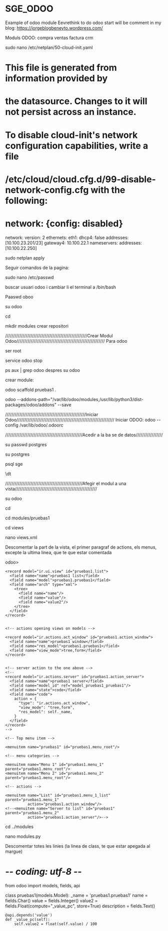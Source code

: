 # SGE_ODOO
Example of odoo module
Eevrethink to do odoo start will be comment in my blog: https://jorgeblogbeneyto.wordpress.com/

Moduls ODOO: compra ventas factura crm

sudo nano /etc/netplan/50-cloud-init.yaml 

# This file is generated from information provided by
# the datasource.  Changes to it will not persist across an instance.
# To disable cloud-init's network configuration capabilities, write a file
# /etc/cloud/cloud.cfg.d/99-disable-network-config.cfg with the following:
# network: {config: disabled}
network:
        version: 2
        ethernets:
                 eth1:
                        dhcp4: false
                        addresses: [10.100.23.201/23]
                        gateway4: 10.100.22.1
                        nameservers:
                               addresses: [10.100.22.250]





sudo netplan apply

Seguir comandos de la pagina:

sudo nano /etc/passwd

buscar usuari odoo i cambiar li el terminal a /bin/bash

Paaswd oboo

su odoo

cd

mkdir modules
crear repositori


////////////////////////////////////////////////////Crear Modul Odoo////////////////////////////////////////////////////////
Para odoo

ser root

service odoo stop

ps aux | grep odoo
despres su odoo

crear module: 

odoo scaffold pruebas1 .

odoo --addons-path="/var/lib/odoo/modules,/usr/lib/python3/dist-packages/odoo/addons" --save

///////////////////////////////////////////////////Iniciar Odoo//////////////////////////////////////////////////////////////
Iniciar ODOO: odoo --config /var/lib/odoo/.odoorc


/////////////////////////////////////////////////Acedir a la ba se de datos/////////////////


su passwd postgres

su postgres

psql sge

\dt


/////////////////////////////////////////////////Afegir el modul a una vista////////////////////////////////////////////////////

su odoo

cd 

cd modules/pruebas1

cd views

nano views.xml

Descomentar la part de la vista, el primer paragraf de actions, els menus, excepte la ultima linea, que te que estar comentada

odoo>
  <data>
    <!-- explicit list view definition -->
    
    <record model="ir.ui.view" id="pruebas1.list">
      <field name="name">pruebas1 list</field>
      <field name="model">pruebas1.pruebas1</field>
      <field name="arch" type="xml">
        <tree>
          <field name="name"/>
          <field name="value"/>
          <field name="value2"/>
        </tree>
      </field>
    </record>
    

    <!-- actions opening views on models -->
    
    <record model="ir.actions.act_window" id="pruebas1.action_window">
      <field name="name">pruebas1 window</field>
      <field name="res_model">pruebas1.pruebas1</field>
      <field name="view_mode">tree,form</field>
    </record>
    

    <!-- server action to the one above -->
    <!--
    <record model="ir.actions.server" id="pruebas1.action_server">
      <field name="name">pruebas1 server</field>
      <field name="model_id" ref="model_pruebas1_pruebas1"/>
      <field name="state">code</field>
      <field name="code">
        action = {
          "type": "ir.actions.act_window",
          "view_mode": "tree,form",
          "res_model": self._name,
        }
      </field>
    </record>
    -->

    <!-- Top menu item -->
    
    <menuitem name="pruebas1" id="pruebas1.menu_root"/>
    
    <!-- menu categories -->
    
    <menuitem name="Menu 1" id="pruebas1.menu_1" parent="pruebas1.menu_root"/>
    <menuitem name="Menu 2" id="pruebas1.menu_2" parent="pruebas1.menu_root"/>
    
    <!-- actions -->
    
    <menuitem name="List" id="pruebas1.menu_1_list" parent="pruebas1.menu_1"
              action="pruebas1.action_window"/>
    <!--<menuitem name="Server to list" id="pruebas1" parent="pruebas1.menu_2"
              action="pruebas1.action_server"/>-->
    
  </data>
</odoo>




cd ../modules

nano modules.py

Descomentar totes les linies (la linea de class, te que estar apegada al margue)

# -*- coding: utf-8 -*-

from odoo import models, fields, api

class pruebas1(models.Model):
	_name = 'pruebas1.pruebas1'	
	name = fields.Char()
	value = fields.Integer()
	value2 = fields.Float(compute="_value_pc", store=True)
	description = fields.Text()

	@api.depends('value')
	def _value_pc(self):
		self.value2 = float(self.value) / 100


